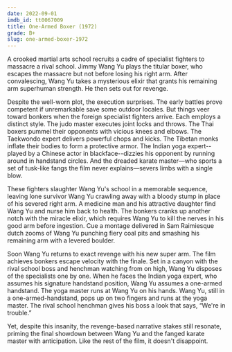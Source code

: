 ```yaml
---
date: 2022-09-01
imdb_id: tt0067009
title: One-Armed Boxer (1972)
grade: B+
slug: one-armed-boxer-1972
---
```


A crooked martial arts school recruits a cadre of specialist fighters to massacre a rival school. Jimmy Wang Yu plays the titular boxer, who escapes the massacre but not before losing his right arm. After convalescing, Wang Yu takes a mysterious elixir that grants his remaining arm superhuman strength. He then sets out for revenge.

<!-- end -->

Despite the well-worn plot, the execution surprises. The early battles prove competent if unremarkable save some outdoor locales. But things veer toward bonkers when the foreign specialist fighters arrive. Each employs a distinct style. The judo master executes joint locks and throws. The Thai boxers pummel their opponents with vicious knees and elbows. The Taekwondo expert delivers powerful chops and kicks. The Tibetan monks inflate their bodies to form a protective armor. The Indian yoga expert--played by a Chinese actor in blackface--dizzies his opponent by running around in handstand circles. And the dreaded karate master—who sports a set of tusk-like fangs the film never explains—severs limbs with a single blow.

These fighters slaughter Wang Yu's school in a memorable sequence, leaving lone survivor Wang Yu crawling away with a bloody stump in place of his severed right arm. A medicine man and his attractive daughter find Wang Yu and nurse him back to health. The bonkers cranks up another notch with the miracle elixir, which requires Wang Yu to kill the nerves in his good arm before ingestion. Cue a montage delivered in Sam Raimiesque dutch zooms of Wang Yu punching fiery coal pits and smashing his remaining arm with a levered boulder.

Soon Wang Yu returns to exact revenge with his new super arm. The film achieves bonkers escape velocity with the finale. Set in a canyon with the rival school boss and henchman watching from on high, Wang Yu disposes of the specialists one by one. When he faces the Indian yoga expert, who assumes his signature handstand position, Wang Yu assumes a one-armed handstand. The yoga master runs at Wang Yu on his hands. Wang Yu, still in a one-armed-handstand, pops up on two fingers and runs at the yoga master. The rival school henchman gives his boss a look that says, “We're in trouble.”

Yet, despite this insanity, the revenge-based narrative stakes still resonate, priming the final showdown between Wang Yu and the fanged karate master with anticipation. Like the rest of the film, it doesn't disappoint.